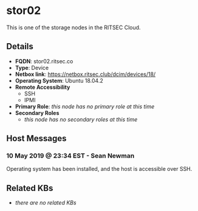 # stor02

This is one of the storage nodes in the RITSEC Cloud.

## Details

- **FQDN**: stor02.ritsec.co
- **Type**: Device
- **Netbox link**: https://netbox.ritsec.club/dcim/devices/18/
- **Operating System**: Ubuntu 18.04.2
- **Remote Accessibility**
  - SSH
  - IPMI
- **Primary Role**: _this node has no primary role at this time_
- **Secondary Roles**
    - _this node has no secondary roles at this time_

## Host Messages

### 10 May 2019 @ 23:34 EST - Sean Newman

Operating system has been installed, and the host is accessible over SSH.

## Related KBs

- _there are no related KBs_